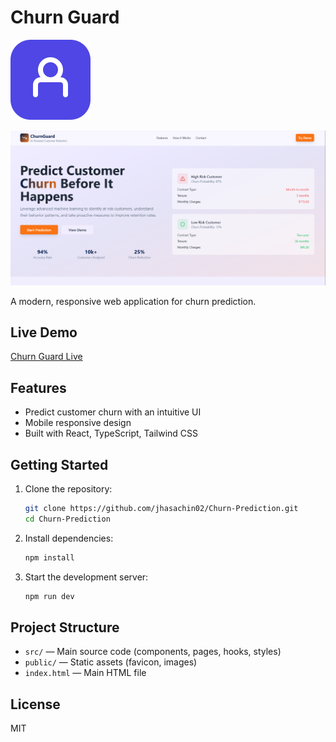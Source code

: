 
# Churn Guard


![Churn Guard Logo](public/favicon.svg)

![CG Image](public/CG.png)

A modern, responsive web application for churn prediction.

## Live Demo

[Churn Guard Live](https://churn-guard01.netlify.app/)

## Features
- Predict customer churn with an intuitive UI
- Mobile responsive design
- Built with React, TypeScript, Tailwind CSS

## Getting Started

1. Clone the repository:
   ```sh
   git clone https://github.com/jhasachin02/Churn-Prediction.git
   cd Churn-Prediction
   ```
2. Install dependencies:
   ```sh
   npm install
   ```
3. Start the development server:
   ```sh
   npm run dev
   ```

## Project Structure
- `src/` — Main source code (components, pages, hooks, styles)
- `public/` — Static assets (favicon, images)
- `index.html` — Main HTML file

## License

MIT

